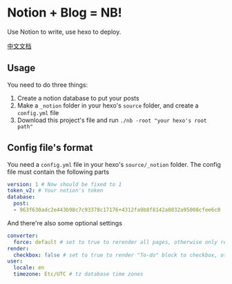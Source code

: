 # Notion + Blog = NB!

Use Notion to write, use hexo to deploy.

[中文文档](https://www.notion.so/singee/NotionBlog-44f5de5864fa4ef19dda4d7f57ab3652)

## Usage

You need to do three things:

1. Create a notion database to put your posts
2. Make a `_notion` folder in your hexo's `source` folder, and create a `config.yml` file
3. Download this project's file and run `./nb -root "your hexo's root path"`


## Config file's format

You need a `config.yml` file in your hexo's `source/_notion` folder. The config file must contain the following parts

```yaml
version: 1 # Now should be fixed to 1
token_v2: # Your notion's token
database:
  post:
  - 963f630adc2e443b98c7c93378c17176+4312fa9b8f8142a0832a95008cfee6c0

```

And there're also some optional settings
```yaml
converter:
  force: default # set to true to rerender all pages, otherwise only rerender edited files
render:
  checkbox: false # set to true to render "To-do" block to checkbox, otherwise to normal list
user:
  locale: en
  timezone: Etc/UTC # tz database time zones
```





